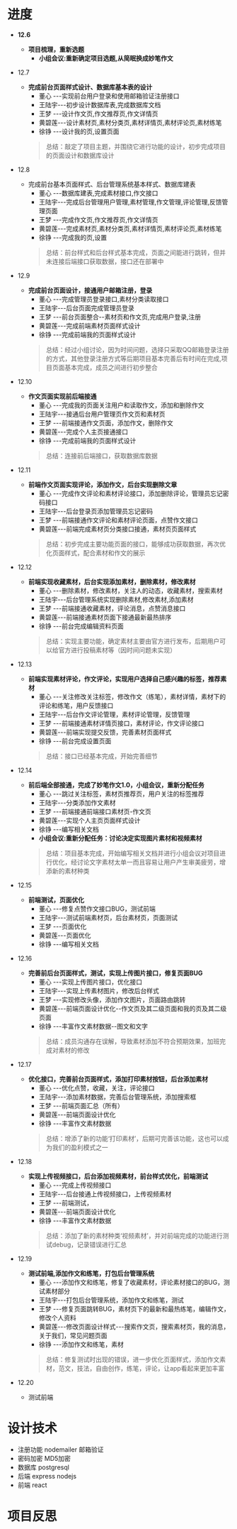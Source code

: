 # 进度

* __12.6__
    * __项目梳理，重新选题__
        * __小组会议:重新确定项目选题,从简眠换成妙笔作文__
* 12.7
    * __完成前台页面样式设计、数据库基本表的设计__
        * 董心  ---实现前台用户登录和使用邮箱验证注册接口
        * 王陆宇---初步设计数据库表,完成数据库文档
        * 王梦  ---设计作文页,作文推荐页,作文详情页
        * 黄碧莲---设计素材页,素材分类页,素材详情页,素材评论页,素材练笔
        * 徐铮  ---设计我的页,设置页面
        > 总结：敲定了项目主题，并围绕它进行功能的设计，初步完成项目的页面设计和数据库设计
* 12.8
    * 完成前台基本页面样式、后台管理系统基本样式、数据库建表
        * 董心  ---数据库建表,完成素材接口,作文接口
        * 王陆宇---完成后台管理用户管理,素材管理,作文管理,评论管理,反馈管理页面
        * 王梦  ---完成作文页,作文推荐页,作文详情页
        * 黄碧莲---完成素材页,素材分类页,素材详情页,素材评论页,素材练笔
        * 徐铮  ---完成我的页,设置
        > 总结：前台样式和后台样式基本完成，页面之间能进行跳转，但并未连接后端接口获取数据，接口还在部署中
* 12.9
    * __完成前台页面设计，接通用户邮箱注册，登录__
        * 董心  ---完成管理员登录接口,素材分类读取接口
        * 王陆宇---后台页面完成管理员登录
        * 王梦  ---前台页面整合--素材页和作文页,完成用户登录,注册
        * 黄碧莲---完成前端素材页面样式设计
        * 徐铮  ---完成前端我的页面样式设计
        > 总结：经过小组讨论，因为时间问题，选择只采取QQ邮箱登录注册的方式，其他登录注册方式等后期项目基本完善后有时间在完成,项目页面基本完成，成员之间进行初步整合
* 12.10
    * __作文页面实现前后端接通__
        * 董心  ---完成我的页面关注用户和读取作文，添加和删除作文
        * 王陆宇---接通后台用户管理页作文页和素材页
        * 王梦  ---前端接通作文页面，添加作文，删除作文
        * 黄碧莲---完成个人主页接通接口
        * 徐铮  ---完成前端我的页面样式设计
        > 总结：连接前后端接口，获取数据库数据
* 12.11
    * __前端作文页面实现评论，添加作文，后台实现删除文章__
        * 董心  ---完成作文评论和素材评论接口，添加删除评论，管理员忘记密码接口
        * 王陆宇---后台登录页添加管理员忘记密码
        * 王梦  ---前端接通作文评论和素材评论页面，点赞作文接口
        * 黄碧莲---前端完成素材页分类接口接通，素材页页面样式
        > 总结：初步完成主要功能页面的接口，能够成功获取数据，再次优化页面样式，配合素材和作文的展示
* 12.12
    * __前端实现收藏素材，后台实现添加素材，删除素材，修改素材__
        * 董心  ---删除素材，修改素材，关注人的动态，收藏素材，搜索素材
        * 王陆宇---后台管理系统实现删除素材,修改素材,添加素材
        * 王梦  ---前端接通收藏素材，评论消息，点赞消息接口
        * 黄碧莲---前端接通素材页面下接通最新最热排序
        * 徐铮  ---前台完成编辑资料页面
        > 总结：实现主要功能，确定素材主要由官方进行发布，后期用户可以给官方进行投稿素材等（因时间问题未实现）
* 12.13
    * __前端实现素材评论，作文评论，实现用户选择自己感兴趣的标签，推荐素材__
        * 董心  ---关注修改关注标签，修改作文（练笔），素材详情，素材下的评论和练笔，用户反馈接口
        * 王陆宇---后台作文评论管理，素材评论管理，反馈管理
        * 王梦  ---前端接通素材详情页接口，素材评论，作文评论接口
        * 黄碧莲---前端实现提交反馈，完善素材页面样式
        * 徐铮  ---前台完成设置页面
        > 总结：接口已经基本完成，开始完善细节
* 12.14
    * __前后端全部接通，完成了妙笔作文1.0，小组会议，重新分配任务__
        * 董心  ---跳过关注标签，素材页推荐页，用户关注的标签推荐
        * 王陆宇---分类添加作文素材
        * 王梦  ---前端接通前端接口素材页-作文页
        * 黄碧莲---实现个人主页页面样式设计
        * 徐铮  ---编写相关文档
        * __小组会议:重新分配任务：讨论决定实现图片素材和视频素材__
        > 总结：项目基本完成，开始编写相关文档并进行小组会议对项目进行优化，经讨论文字素材太单一而且容易让用户产生审美疲劳，增添新的素材种类
* 12.15
    * __前端测试，页面优化__
        * 董心  ---修复点赞作文接口BUG，测试前端
        * 王陆宇---测试前端素材页，后台素材页，页面测试
        * 王梦  ---页面优化
        * 黄碧莲---页面优化
        * 徐铮  ---编写相关文档
        
* 12.16 
    * __完善前后台页面样式，测试，实现上传图片接口，修复页面BUG__
        * 董心  ---实现上传图片接口，优化接口
        * 王陆宇---实现上传素材图片，修改后台样式
        * 王梦  ---实现修改头像，添加作文图片，页面路由跳转
        * 黄碧莲---前端页面设计优化--作文页及其二级页面和我的页及其二级页面
        * 徐铮  ---丰富作文素材数据--图文和文字
        > 总结：成员沟通存在误解，导致素材添加不符合预期效果，加班完成对素材的修改
* 12.17 
    * __优化接口，完善前台页面样式，添加打印素材按钮，后台添加素材__
        * 董心  ---优化点赞，收藏，关注，评论接口
        * 王陆宇---添加素材数据，完善后台管理系统，添加搜索框
        * 王梦  ---前端页面汇总（所有）
        * 黄碧莲---前端页面设计优化
        * 徐铮  ---丰富作文素材数据
        > 总结：增添了新的功能‘打印素材’，后期可完善该功能，这也可以成为我们的盈利模式之一
* 12.18
    * __实现上传视频接口，后台添加视频素材，前台样式优化，前端测试__
        * 董心  ---完成上传视频接口
        * 王陆宇---后台接通上传视频接口，上传视频素材
        * 王梦  ---前端测试，
        * 黄碧莲---前端页面设计优化
        * 徐铮  ---丰富作文素材数据
        > 总结：添加了新的素材种类‘视频素材’，并对前端完成的功能进行测试debug，记录错误进行汇总
* 12.19
    * __测试前端,添加作文和练笔，打包后台管理系统__
        * 董心  ---添加作文和练笔，修复了收藏素材，评论素材接口的BUG，测试素材部分
        * 王陆宇---打包后台管理系统，添加作文和练笔，测试
        * 王梦  ---修复页面跳转BUG，素材页下的最新和最热练笔，编辑作文，修改个人资料
        * 黄碧莲---修改页面设计样式---搜索作文页，搜索素材页，我的消息，关于我们，常见问题页面
        * 徐铮  ---添加作文和练笔，素材
        > 总结：修复测试时出现的错误，进一步优化页面样式，添加作文素材，范文，技法，自由创作，练笔，评论，让app看起来更加丰富
* 12.20
    * 测试前端

# 设计技术

   * 注册功能	nodemailer 邮箱验证
   * 密码加密	MD5加密
   * 数据库     postgresql
   * 后端	     express nodejs
   * 前端       react

   
# 项目反思  



